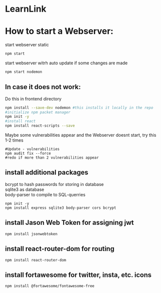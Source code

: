# LearnLink

# How to start a Webserver:

start webserver static

```bash
npm start
```

start webserver witrh auto update if some changes are made

```bash
npm start nodemon
```

## In case it does not work:

Do this in frontend directory

```bash
npm install --save-dev nodemon #this installs it locally in the repo
#initialize npm packet manager
npm init -y
#install react
npm install react-scripts --save
```

Maybe some vulnerabilities appear and the Webserver doesnt start, try this 1-2 times

```
#Update - vulnerabilities
npm audit fix --force
#redo if more than 2 vulnerabilities appear
```

## install additional packages

bcrypt to hash passwords for storing in database\
sqlite3 as database\
body-parser to compile to SQL-querries

```
npm init -y
npm install express sqlite3 body-parser cors bcrypt
```

## install Jason Web Token for assigning jwt

```
npm install jsonwebtoken
```

## install react-router-dom for routing

```
npm install react-router-dom
```


## install fortawesome for twitter, insta, etc. icons

```
npm install @fortawesome/fontawesome-free
```
